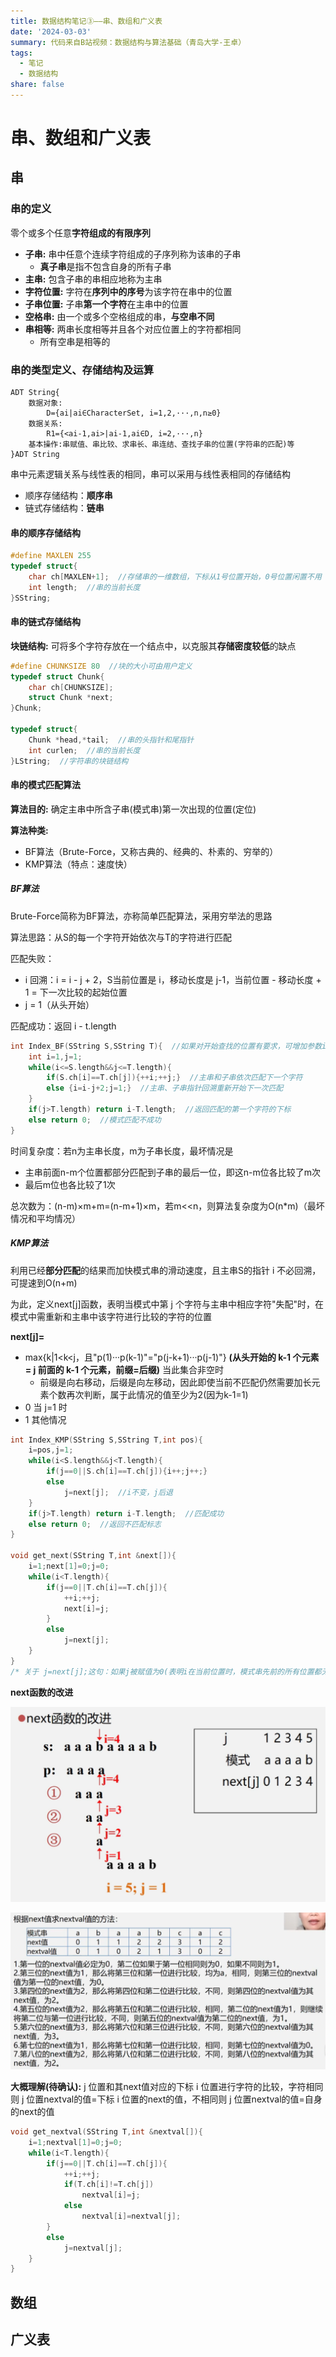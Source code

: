 ```yaml
---
title: 数据结构笔记③——串、数组和广义表
date: '2024-03-03'
summary: 代码来自B站视频：数据结构与算法基础（青岛大学-王卓）
tags:
  - 笔记
  - 数据结构
share: false
---
```


# 串、数组和广义表

## **串**

### 串的定义

零个或多个任意**字符组成的有限序列**

- **子串:** 串中任意个连续字符组成的子序列称为该串的子串
  - **真子串**是指不包含自身的所有子串
- **主串:** 包含子串的串相应地称为主串
- **字符位置:** 字符在**序列中的序号**为该字符在串中的位置
- **子串位置:** 子串**第一个字符**在主串中的位置
- **空格串:** 由一个或多个空格组成的串，**与空串不同**
- **串相等:** 两串长度相等并且各个对应位置上的字符都相同
  - 所有空串是相等的

### 串的类型定义、存储结构及运算

```
ADT String{
	数据对象:
    	D={ai|ai∈CharacterSet, i=1,2,···,n,n≥0}
    数据关系:
        R1={<ai-1,ai>|ai-1,ai∈D, i=2,···,n}
    基本操作:串赋值、串比较、求串长、串连结、查找子串的位置(字符串的匹配)等
}ADT String
```

串中元素逻辑关系与线性表的相同，串可以采用与线性表相同的存储结构

- 顺序存储结构：**顺序串**
- 链式存储结构：**链串**

#### 串的顺序存储结构

```c++
#define MAXLEN 255
typedef struct{
    char ch[MAXLEN+1];  //存储串的一维数组，下标从1号位置开始，0号位置闲置不用
    int length;  //串的当前长度
}SString;
```

#### 串的链式存储结构

**块链结构:** 可将多个字符存放在一个结点中，以克服其**存储密度较低**的缺点

```c++
#define CHUNKSIZE 80  //块的大小可由用户定义
typedef struct Chunk{
    char ch[CHUNKSIZE];
    struct Chunk *next;
}Chunk;

typedef struct{
    Chunk *head,*tail;  //串的头指针和尾指针
    int curlen;  //串的当前长度
}LString;  //字符串的块链结构
```

#### 串的模式匹配算法

**算法目的:** 确定主串中所含子串(模式串)第一次出现的位置(定位)

**算法种类:**

- BF算法（Brute-Force，又称古典的、经典的、朴素的、穷举的）
- KMP算法（特点：速度快）

##### BF算法

Brute-Force简称为BF算法，亦称简单匹配算法，采用穷举法的思路

算法思路：从S的每一个字符开始依次与T的字符进行匹配

匹配失败：

- i 回溯：i = i - j + 2，S当前位置是 i，移动长度是 j-1，当前位置 - 移动长度 + 1 = 下一次比较的起始位置
- j = 1（从头开始）

匹配成功：返回 i - t.length

```c++
int Index_BF(SString S,SString T){  //如果对开始查找的位置有要求，可增加参数int pos，将i初始化时赋值pos
    int i=1,j=1;
    while(i<=S.length&&j<=T.length){
        if(S.ch[i]==T.ch[j]){++i;++j;}  //主串和子串依次匹配下一个字符
        else {i=i-j+2;j=1;}  //主串、子串指针回溯重新开始下一次匹配
    }
    if(j>T.length) return i-T.length;  //返回匹配的第一个字符的下标
    else return 0;  //模式匹配不成功
}
```

时间复杂度：若n为主串长度，m为子串长度，最坏情况是

- 主串前面n-m个位置都部分匹配到子串的最后一位，即这n-m位各比较了m次
- 最后m位也各比较了1次

总次数为：(n-m)×m+m=(n-m+1)×m，若m<<n，则算法复杂度为O(n*m)（最坏情况和平均情况）

##### KMP算法

利用已经**部分匹配**的结果而加快模式串的滑动速度，且主串S的指针 i 不必回溯，可提速到O(n+m)

为此，定义next[j]函数，表明当模式中第 j 个字符与主串中相应字符"失配"时，在模式中需重新和主串中该字符进行比较的字符的位置

**next[j]=**

- max{k|1<k<j，且"p(1)···p(k-1)"="p(j-k+1)···p(j-1)"} **(从头开始的 k-1 个元素 = j 前面的 k-1 个元素，前缀=后缀)** 当此集合非空时
  - 前缀是向右移动，后缀是向左移动，因此即使当前不匹配仍然需要加长元素个数再次判断，属于此情况的值至少为2(因为k-1=1)
- 0    当 j=1 时
- 1    其他情况

```c++
int Index_KMP(SString S,SString T,int pos){
    i=pos,j=1;
    while(i<S.length&&j<T.length){
        if(j==0||S.ch[i]==T.ch[j]){i++;j++;}
        else
            j=next[j];  //i不变，j后退
    }
    if(j>T.length) return i-T.length;  //匹配成功
    else return 0;  //返回不匹配标志
}

void get_next(SString T,int &next[]){
    i=1;next[1]=0;j=0;
    while(i<T.length){
        if(j==0||T.ch[i]==T.ch[j]){
            ++i;++j;
            next[i]=j;
        }
        else
            j=next[j];
    }
}
/* 关于 j=next[j];这句：如果j被赋值为0(表明i在当前位置时，模式串先前的所有位置都无法与之匹配(即使从头开始也不匹配)，需要从下一个位置开始)，则会进入第15行的if语句内，让i++、j++，即j保持1不动，i向后移位一个元素，接下来模式串从头开始、主串从下一位置开始，再进行比较 */
```

**next函数的改进**

![next](https://github.com/YoungEWBOK/article/blob/main/assets/media/images/%E5%B1%8F%E5%B9%95%E6%88%AA%E5%9B%BE%202024-03-04%20143801.png?raw=true)

![nextval](https://github.com/YoungEWBOK/article/blob/main/assets/media/images/%E5%B1%8F%E5%B9%95%E6%88%AA%E5%9B%BE%202024-03-04%20150333.png?raw=true)

**大概理解(待确认):** j 位置和其next值对应的下标 i 位置进行字符的比较，字符相同则 j 位置nextval的值=下标 i 位置的next的值，不相同则 j 位置nextval的值=自身的next的值

```c++
void get_nextval(SString T,int &nextval[]){
    i=1;nextval[1]=0;j=0;
    while(i<T.length){
        if(j==0||T.ch[i]==T.ch[j]){
            ++i;++j;
            if(T.ch[i]!=T.ch[j])
                nextval[i]=j;
            else
                nextval[i]=nextval[j];
        }
        else
            j=nextval[j];
    }
}
```



## **数组**

## **广义表**




